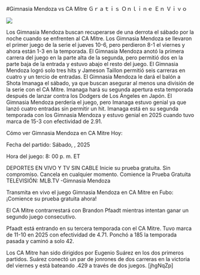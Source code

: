 #Gimnasia Mendoza vs CA Mitre Ｇｒａｔｉｓ Ｏｎｌｉｎｅ Ｅｎ Ｖｉｖｏ  
  
  
[![](https://i.imgur.com/qSNzIqt.png)](https://movie.rssnews.media/EKedWvmw.php)  
  
Los Gimnasia Mendoza buscan recuperarse de una derrota el sábado por la noche cuando se enfrenten al CA Mitre. Los Gimnasia Mendoza se llevaron el primer juego de la serie el jueves 10-6, pero perdieron 8-1 el viernes y ahora están 1-3 en la temporada. El Gimnasia Mendoza anotó la primera carrera del juego en la parte alta de la segunda, pero permitió dos en la parte baja de la entrada y estuvo abajo el resto del juego. El Gimnasia Mendoza logró solo tres hits y Jameson Taillon permitió seis carreras en cuatro y un tercio de entradas. El Gimnasia Mendoza le dará el balón a Shota Imanaga el sábado, ya que buscan asegurar al menos una división de la serie con el CA Mitre. Imanaga hará su segunda apertura esta temporada después de lanzar contra los Dodgers de Los Ángeles en Japón. El Gimnasia Mendoza perdería el juego, pero Imanaga estuvo genial ya que lanzó cuatro entradas sin permitir un hit. Imanaga está en su segunda temporada con los Gimnasia Mendoza y estuvo genial en 2025 cuando tuvo marca de 15-3 con efectividad de 2.91.

Cómo ver Gimnasia Mendoza en CA Mitre Hoy:

Fecha del partido: Sábado, , 2025

Hora del juego: 8: 00 p. m. ET

DEPORTES EN VIVO Y TV SIN CABLE
Inicie su prueba gratuita. Sin compromiso. Cancela en cualquier momento.
Comience la Prueba Gratuita
TELEVISIÓN: MLB.TV -Gimnasia Mendoza

Transmita en vivo el juego Gimnasia Mendoza en CA Mitre en Fubo: ¡Comience su prueba gratuita ahora! 

El CA Mitre contrarrestará con Brandon Pfaadt mientras intentan ganar un segundo juego consecutivo.

Pfaadt está entrando en su tercera temporada con el CA Mitre. Tuvo marca de 11-10 en 2025 con efectividad de 4.71. Ponchó a 185 la temporada pasada y caminó a solo 42.

Los CA Mitre han sido dirigidos por Eugenio Suárez en los dos primeros partidos. Suárez conectó un par de jonrones de dos carreras en la victoria del viernes y está bateando .429 a través de dos juegos. [jhgNqZp]